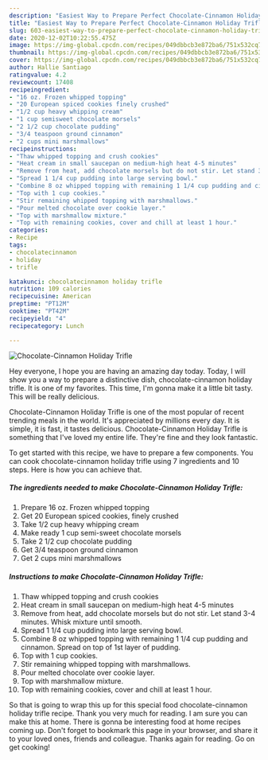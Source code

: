 ```yaml
---
description: "Easiest Way to Prepare Perfect Chocolate-Cinnamon Holiday Trifle"
title: "Easiest Way to Prepare Perfect Chocolate-Cinnamon Holiday Trifle"
slug: 603-easiest-way-to-prepare-perfect-chocolate-cinnamon-holiday-trifle
date: 2020-12-02T10:22:55.475Z
image: https://img-global.cpcdn.com/recipes/049dbbcb3e872ba6/751x532cq70/chocolate-cinnamon-holiday-trifle-recipe-main-photo.jpg
thumbnail: https://img-global.cpcdn.com/recipes/049dbbcb3e872ba6/751x532cq70/chocolate-cinnamon-holiday-trifle-recipe-main-photo.jpg
cover: https://img-global.cpcdn.com/recipes/049dbbcb3e872ba6/751x532cq70/chocolate-cinnamon-holiday-trifle-recipe-main-photo.jpg
author: Hallie Santiago
ratingvalue: 4.2
reviewcount: 17408
recipeingredient:
- "16 oz. Frozen whipped topping"
- "20 European spiced cookies finely crushed"
- "1/2 cup heavy whipping cream"
- "1 cup semisweet chocolate morsels"
- "2 1/2 cup chocolate pudding"
- "3/4 teaspoon ground cinnamon"
- "2 cups mini marshmallows"
recipeinstructions:
- "Thaw whipped topping and crush cookies"
- "Heat cream in small saucepan on medium-high heat 4-5 minutes"
- "Remove from heat, add chocolate morsels but do not stir. Let stand 3-4 minutes. Whisk mixture until smooth."
- "Spread 1 1/4 cup pudding into large serving bowl."
- "Combine 8 oz whipped topping with remaining 1 1/4 cup pudding and cinnamon. Spread on top of 1st layer of pudding."
- "Top with 1 cup cookies."
- "Stir remaining whipped topping with marshmallows."
- "Pour melted chocolate over cookie layer."
- "Top with marshmallow mixture."
- "Top with remaining cookies, cover and chill at least 1 hour."
categories:
- Recipe
tags:
- chocolatecinnamon
- holiday
- trifle

katakunci: chocolatecinnamon holiday trifle 
nutrition: 109 calories
recipecuisine: American
preptime: "PT12M"
cooktime: "PT42M"
recipeyield: "4"
recipecategory: Lunch

---
```



![Chocolate-Cinnamon Holiday Trifle](https://img-global.cpcdn.com/recipes/049dbbcb3e872ba6/751x532cq70/chocolate-cinnamon-holiday-trifle-recipe-main-photo.jpg)

Hey everyone, I hope you are having an amazing day today. Today, I will show you a way to prepare a distinctive dish, chocolate-cinnamon holiday trifle. It is one of my favorites. This time, I'm gonna make it a little bit tasty. This will be really delicious.



Chocolate-Cinnamon Holiday Trifle is one of the most popular of recent trending meals in the world. It's appreciated by millions every day. It is simple, it is fast, it tastes delicious. Chocolate-Cinnamon Holiday Trifle is something that I've loved my entire life. They're fine and they look fantastic.


To get started with this recipe, we have to prepare a few components. You can cook chocolate-cinnamon holiday trifle using 7 ingredients and 10 steps. Here is how you can achieve that.

<!--inarticleads1-->

##### The ingredients needed to make Chocolate-Cinnamon Holiday Trifle:

1. Prepare 16 oz. Frozen whipped topping
1. Get 20 European spiced cookies, finely crushed
1. Take 1/2 cup heavy whipping cream
1. Make ready 1 cup semi-sweet chocolate morsels
1. Take 2 1/2 cup chocolate pudding
1. Get 3/4 teaspoon ground cinnamon
1. Get 2 cups mini marshmallows




<!--inarticleads2-->

##### Instructions to make Chocolate-Cinnamon Holiday Trifle:

1. Thaw whipped topping and crush cookies
1. Heat cream in small saucepan on medium-high heat 4-5 minutes
1. Remove from heat, add chocolate morsels but do not stir. Let stand 3-4 minutes. Whisk mixture until smooth.
1. Spread 1 1/4 cup pudding into large serving bowl.
1. Combine 8 oz whipped topping with remaining 1 1/4 cup pudding and cinnamon. Spread on top of 1st layer of pudding.
1. Top with 1 cup cookies.
1. Stir remaining whipped topping with marshmallows.
1. Pour melted chocolate over cookie layer.
1. Top with marshmallow mixture.
1. Top with remaining cookies, cover and chill at least 1 hour.




So that is going to wrap this up for this special food chocolate-cinnamon holiday trifle recipe. Thank you very much for reading. I am sure you can make this at home. There is gonna be interesting food at home recipes coming up. Don't forget to bookmark this page in your browser, and share it to your loved ones, friends and colleague. Thanks again for reading. Go on get cooking!
